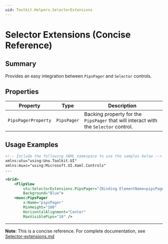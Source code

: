 ```yaml
---
uid: Toolkit.Helpers.SelectorExtensions
---
```


# Selector Extensions (Concise Reference)

## Summary

Provides an easy integration between `PipsPager` and `Selector` controls.

## Properties

| Property            | Type        | Description                                                                          |
|---------------------|-------------|--------------------------------------------------------------------------------------|
| `PipsPagerProperty` | `PipsPager` | Backing property for the `PipsPager` that will interact with the `Selector` control. |

## Usage Examples

```xml
<!-- Include the following XAML namespace to use the samples below -->
xmlns:utu="using:Uno.Toolkit.UI"
xmlns:muxc="using:Microsoft.UI.Xaml.Controls"
...

<Grid>
    <FlipView
        utu:SelectorExtensions.PipsPager="{Binding ElementName=pipsPager}"
        Background="Blue">
    <muxc:PipsPager
        x:Name="pipsPager"
        MinHeight="100"
        HorizontalAlignment="Center"
        MaxVisiblePips="10" />
```

---

**Note**: This is a concise reference. 
For complete documentation, see [Selector-extensions.md](Selector-extensions.md)